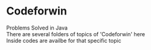 # Codeforwin
Problems Solved in Java <br/>
There are several folders of topics of 'Codeforwin' here <br/>
Inside codes are availbe for that specific topic


